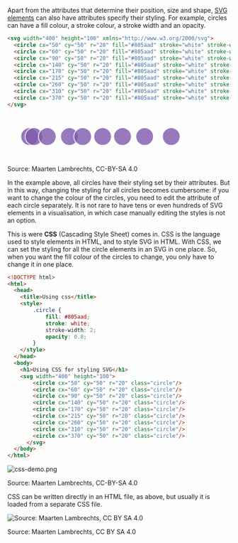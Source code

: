 Apart from the attributes that determine their position, size and shape, <span class='internal-link'>[SVG elements](svg-elements-geometric-shapes)</span> can also have attributes specify their styling. For example, circles can have a fill colour, a stroke colour, a stroke width and an opacity.

```html
<svg width="400" height="100" xmlns="http://www.w3.org/2000/svg">
  <circle cx="50" cy="50" r="20" fill="#805aad" stroke="white" stroke-width="2" opacity="0.8"/>
  <circle cx="60" cy="50" r="20" fill="#805aad" stroke="white" stroke-width="2" opacity="0.8"/>
  <circle cx="90" cy="50" r="20" fill="#805aad" stroke="white" stroke-width="2" opacity="0.8"/>
  <circle cx="140" cy="50" r="20" fill="#805aad" stroke="white" stroke-width="2" opacity="0.8"/>
  <circle cx="170" cy="50" r="20" fill="#805aad" stroke="white" stroke-width="2" opacity="0.8"/>
  <circle cx="215" cy="50" r="20" fill="#805aad" stroke="white" stroke-width="2" opacity="0.8"/>
  <circle cx="260" cy="50" r="20" fill="#805aad" stroke="white" stroke-width="2" opacity="0.8"/>
  <circle cx="310" cy="50" r="20" fill="#805aad" stroke="white" stroke-width="2" opacity="0.8"/>
  <circle cx="370" cy="50" r="20" fill="#805aad" stroke="white" stroke-width="2" opacity="0.8"/>
</svg>
```

<p class="center">
<svg width="400" height="100" xmlns="http://www.w3.org/2000/svg">
  <circle cx="50" cy="50" r="20" fill="#805aad" stroke="white" stroke-width="2" opacity="0.8"/>
  <circle cx="60" cy="50" r="20" fill="#805aad" stroke="white" stroke-width="2" opacity="0.8"/>
  <circle cx="90" cy="50" r="20" fill="#805aad" stroke="white" stroke-width="2" opacity="0.8"/>
  <circle cx="140" cy="50" r="20" fill="#805aad" stroke="white" stroke-width="2" opacity="0.8"/>
  <circle cx="170" cy="50" r="20" fill="#805aad" stroke="white" stroke-width="2" opacity="0.8"/>
  <circle cx="215" cy="50" r="20" fill="#805aad" stroke="white" stroke-width="2" opacity="0.8"/>
  <circle cx="260" cy="50" r="20" fill="#805aad" stroke="white" stroke-width="2" opacity="0.8"/>
  <circle cx="310" cy="50" r="20" fill="#805aad" stroke="white" stroke-width="2" opacity="0.8"/>
  <circle cx="370" cy="50" r="20" fill="#805aad" stroke="white" stroke-width="2" opacity="0.8"/>
</svg>
</p>

Source: Maarten Lambrechts, CC-BY-SA 4.0

In the example above, all circles have their styling set by their attributes. But in this way, changing the styling for all circles becomes cumbersome: if you want to change the colour of the circles, you need to edit the attribute of each circle separately. It is not rare to have tens or even hundreds of SVG elements in a visualisation, in which case manually editing the styles is not an option.

This is were **CSS** (Cascading Style Sheet) comes in. CSS is the language used to style elements in HTML, and to style SVG in HTML. With CSS, we can set the styling for all the circle elements in an SVG in one place. So, when you want the fill colour of the circles to change, you only have to change it in one place.

```html
<!DOCTYPE html>
<html>
  <head>
    <title>Using css</title>
    <style>
        .circle {
            fill: #805aad;
            stroke: white;
            stroke-width: 2;
            opacity: 0.8;
        }
    </style>
  </head>
  <body>
    <h1>Using CSS for styling SVG</h1>
    <svg width="400" height="100">
        <circle cx="50" cy="50" r="20" class="circle"/>
        <circle cx="60" cy="50" r="20" class="circle"/>
        <circle cx="90" cy="50" r="20" class="circle"/>
        <circle cx="140" cy="50" r="20" class="circle"/>
        <circle cx="170" cy="50" r="20" class="circle"/>
        <circle cx="215" cy="50" r="20" class="circle"/>
        <circle cx="260" cy="50" r="20" class="circle"/>
        <circle cx="310" cy="50" r="20" class="circle"/>
        <circle cx="370" cy="50" r="20" class="circle"/>
      </svg>
  </body>
</html>
```

![css-demo.png](Online%20graphics%20d2d7b9f6c2b748a9a12dc8a006f8330a/css-demo.png)

Source: Maarten Lambrechts, CC-BY-SA 4.0

CSS can be written directly in an HTML file, as above, but usually it is loaded from a separate CSS file.

![Source: Maarten Lambrechts, CC BY SA 4.0](Online%20graphics%20d2d7b9f6c2b748a9a12dc8a006f8330a/css-request2x.png)

Source: Maarten Lambrechts, CC BY SA 4.0